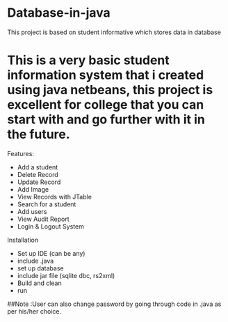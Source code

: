 # Database-in-java
This project is based on student informative which stores data in database

# This is a very basic student information system that i created using java netbeans, this project is excellent for college that you can start with and go further with it in the future.

 Features:
  * Add a student
  * Delete Record
  * Update Record
  * Add Image
  * View Records with JTable
  * Search for a student
  * Add users
  * View Audit Report
  * Login & Logout System 


Installation 
 * Set up IDE (can be any)
 * include .java 
 * set up database 
 * include jar file (sqlite dbc, rs2xml)
 * Build and clean
 * run 
 
 ##Note :User can also change password by going through code in .java as per his/her choice.
